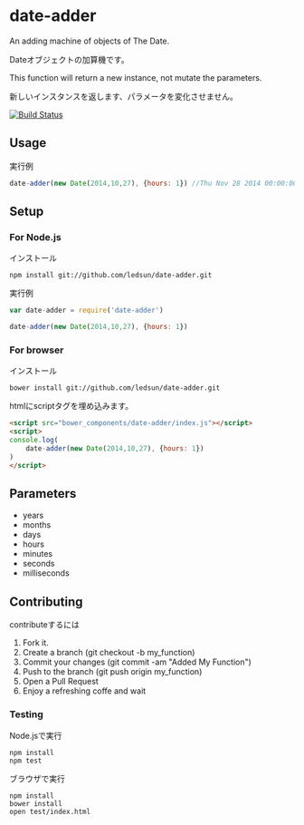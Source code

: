 # date-adder

An adding machine of objects of The Date.

Dateオブジェクトの加算機です。

This function will return a new instance, not mutate the parameters.

新しいインスタンスを返します、パラメータを変化させません。

[![Build Status](https://travis-ci.org/ledsun/date-adder.svg)](https://travis-ci.org/ledsun/date-adder)

## Usage

実行例
```js
date-adder(new Date(2014,10,27), {hours: 1}) //Thu Nov 28 2014 00:00:00 GMT+0900 (JST)
```

## Setup

### For Node.js
インストール
```
npm install git://github.com/ledsun/date-adder.git
```

実行例
```js
var date-adder = require('date-adder')

date-adder(new Date(2014,10,27), {hours: 1})
```

### For browser
インストール
```
bower install git://github.com/ledsun/date-adder.git
```

htmlにscriptタグを埋め込みます。
```html
<script src="bower_components/date-adder/index.js"></script>
<script>
console.log(
    date-adder(new Date(2014,10,27), {hours: 1})
)
</script>
```

## Parameters
- years
- months
- days
- hours
- minutes
- seconds
- milliseconds

## Contributing

contributeするには

1. Fork it.
1. Create a branch (git checkout -b my_function)
1. Commit your changes (git commit -am "Added My Function")
1. Push to the branch (git push origin my_function)
1. Open a Pull Request
1. Enjoy a refreshing coffe and wait

### Testing
Node.jsで実行
```
npm install
npm test
```

ブラウザで実行
```
npm install
bower install
open test/index.html
```
